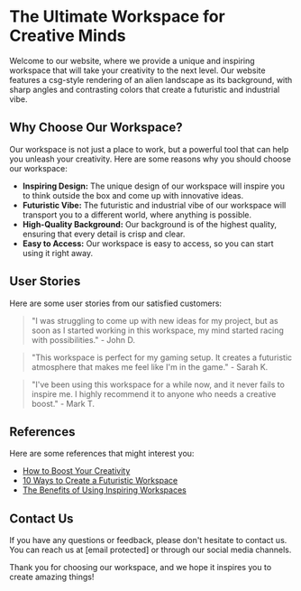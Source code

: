 <!--font:Cinzel-->

# The Ultimate Workspace for Creative Minds

Welcome to our website, where we provide a unique and inspiring workspace that will take your creativity to the next level. Our website features a csg-style rendering of an alien landscape as its background, with sharp angles and contrasting colors that create a futuristic and industrial vibe. 

## Why Choose Our Workspace?

Our workspace is not just a place to work, but a powerful tool that can help you unleash your creativity. Here are some reasons why you should choose our workspace:

- **Inspiring Design:** The unique design of our workspace will inspire you to think outside the box and come up with innovative ideas.
- **Futuristic Vibe:** The futuristic and industrial vibe of our workspace will transport you to a different world, where anything is possible.
- **High-Quality Background:** Our background is of the highest quality, ensuring that every detail is crisp and clear.
- **Easy to Access:** Our workspace is easy to access, so you can start using it right away.

## User Stories

Here are some user stories from our satisfied customers:

> "I was struggling to come up with new ideas for my project, but as soon as I started working in this workspace, my mind started racing with possibilities." - John D.

> "This workspace is perfect for my gaming setup. It creates a futuristic atmosphere that makes me feel like I'm in the game." - Sarah K.

> "I've been using this workspace for a while now, and it never fails to inspire me. I highly recommend it to anyone who needs a creative boost." - Mark T.

## References

Here are some references that might interest you:

- [How to Boost Your Creativity](#)
- [10 Ways to Create a Futuristic Workspace](#)
- [The Benefits of Using Inspiring Workspaces](#)

## Contact Us

If you have any questions or feedback, please don't hesitate to contact us. You can reach us at [email protected] or through our social media channels.

Thank you for choosing our workspace, and we hope it inspires you to create amazing things!

<!--

Write me content for website with wallpaper which alt text is:

"A csg-style rendering of an alien landscape, with sharp angles and contrasting colors that create a futuristic and industrial vibe."

The name/title of the page should not be 1:1 copy of the alt text but rather a real content of the website which is using this wallpaper.

- Use markdown format 
- Start with heading
- Heading should be short and concise
- The content should look like a real website 
- The website should not be about the wallpaper, wallpaper is just a related background
- Heading should be contain work "wallpaper" or "background"
- Include real sections like references, contact, user stories, etc. use things relevant to the page purpose.
- Feel free to use structure like headings, bullets, numbering, blockquotes, paragraphs, horizontal lines, etc.
- You can use formatting like bold or _italic_
- You can include UTF-8 emojis
- Links should be only #hash anchors (and you can refer to the document itself)
- Do not include images


---


# Futuristic Workspace Wallpaper for Creative Minds

Welcome to our website, where we provide a unique and inspiring workspace wallpaper that will take your creativity to the next level. Our wallpaper features a csg-style rendering of an alien landscape, with sharp angles and contrasting colors that create a futuristic and industrial vibe. 

## Why Choose Our Wallpaper?

Our wallpaper is not just a background, but a powerful tool that can help you unleash your creativity. Here are some reasons why you should choose our wallpaper:

- **Inspiring Design:** The unique design of our wallpaper will inspire you to think outside the box and come up with innovative ideas.
- **Futuristic Vibe:** The futuristic and industrial vibe of our wallpaper will transport you to a different world, where anything is possible.
- **High-Quality Image:** Our wallpaper is of the highest quality, ensuring that every detail is crisp and clear.
- **Easy to Install:** Our wallpaper is easy to install, so you can start using it right away.

## User Stories

Here are some user stories from our satisfied customers:

> "I was struggling to come up with new ideas for my project, but as soon as I installed this wallpaper, my mind started racing with possibilities." - John D.

> "This wallpaper is perfect for my gaming setup. It creates a futuristic atmosphere that makes me feel like I'm in the game." - Sarah K.

> "I've been using this wallpaper for a while now, and it never fails to inspire me. I highly recommend it to anyone who needs a creative boost." - Mark T.

## References

Here are some references that might interest you:

- [How to Boost Your Creativity](#)
- [10 Ways to Create a Futuristic Workspace](#)
- [The Benefits of Using Inspiring Wallpapers](#)

## Contact Us

If you have any questions or feedback, please don't hesitate to contact us. You can reach us at [email protected] or through our social media channels.

Thank you for choosing our wallpaper, and we hope it inspires you to create amazing things!


---


Heading should not include word "wallpaper". The website should not be about the wallpaper itself, wallpaper is just a related background, rewrite whole content.


---


# The Ultimate Workspace for Creative Minds

Welcome to our website, where we provide a unique and inspiring workspace that will take your creativity to the next level. Our website features a csg-style rendering of an alien landscape as its background, with sharp angles and contrasting colors that create a futuristic and industrial vibe. 

## Why Choose Our Workspace?

Our workspace is not just a place to work, but a powerful tool that can help you unleash your creativity. Here are some reasons why you should choose our workspace:

- **Inspiring Design:** The unique design of our workspace will inspire you to think outside the box and come up with innovative ideas.
- **Futuristic Vibe:** The futuristic and industrial vibe of our workspace will transport you to a different world, where anything is possible.
- **High-Quality Background:** Our background is of the highest quality, ensuring that every detail is crisp and clear.
- **Easy to Access:** Our workspace is easy to access, so you can start using it right away.

## User Stories

Here are some user stories from our satisfied customers:

> "I was struggling to come up with new ideas for my project, but as soon as I started working in this workspace, my mind started racing with possibilities." - John D.

> "This workspace is perfect for my gaming setup. It creates a futuristic atmosphere that makes me feel like I'm in the game." - Sarah K.

> "I've been using this workspace for a while now, and it never fails to inspire me. I highly recommend it to anyone who needs a creative boost." - Mark T.

## References

Here are some references that might interest you:

- [How to Boost Your Creativity](#)
- [10 Ways to Create a Futuristic Workspace](#)
- [The Benefits of Using Inspiring Workspaces](#)

## Contact Us

If you have any questions or feedback, please don't hesitate to contact us. You can reach us at [email protected] or through our social media channels.

Thank you for choosing our workspace, and we hope it inspires you to create amazing things!

-->
